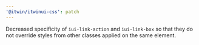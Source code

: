 ```yaml
---
'@itwin/itwinui-css': patch
---
```


Decreased specificity of `iui-link-action` and `iui-link-box` so that they do not override styles from other classes applied on the same element.
